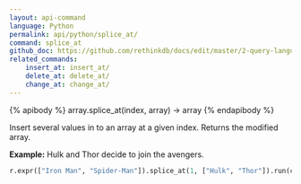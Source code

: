 ```yaml
---
layout: api-command 
language: Python
permalink: api/python/splice_at/
command: splice_at 
github_doc: https://github.com/rethinkdb/docs/edit/master/2-query-language/api/python/document-manipulation/splice_at.md
related_commands:
    insert_at: insert_at/
    delete_at: delete_at/
    change_at: change_at/
---
```


{% apibody %}
array.splice_at(index, array) → array
{% endapibody %}

Insert several values in to an array at a given index. Returns the modified array.

__Example:__ Hulk and Thor decide to join the avengers.

```py
r.expr(["Iron Man", "Spider-Man"]).splice_at(1, ["Hulk", "Thor"]).run(conn)
```
